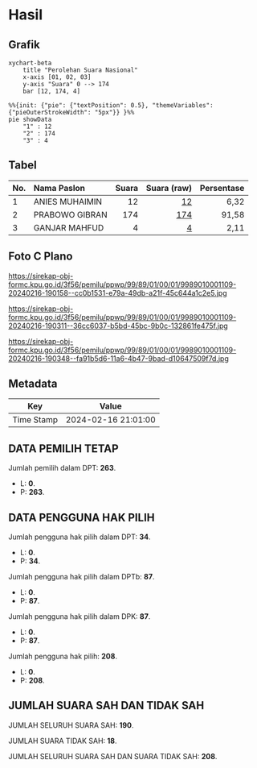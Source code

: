 # Hasil

## Grafik

```mermaid
xychart-beta
    title "Perolehan Suara Nasional"
    x-axis [01, 02, 03]
    y-axis "Suara" 0 --> 174
    bar [12, 174, 4]
```

```mermaid
%%{init: {"pie": {"textPosition": 0.5}, "themeVariables": {"pieOuterStrokeWidth": "5px"}} }%%
pie showData
    "1" : 12
    "2" : 174
    "3" : 4
```

## Tabel

| No. | Nama Paslon    | Suara | Suara (raw) | Persentase |
|:--- |:-------------- | -----:| -----------:| ----------:|
| 1   | ANIES MUHAIMIN | 12    | [12][p-1]   | 6,32       |
| 2   | PRABOWO GIBRAN | 174   | [174][p-2]  | 91,58      |
| 3   | GANJAR MAHFUD  | 4     | [4][p-3]    | 2,11       |


[p-1]: https://github.com/gigit-pemilu/pemilu-2024/blob/main/pilpres/hitung-suara/sub/99-luar-negeri/sub/89-penang-malaysia/sub/01-penang-malaysia/sub/0001-penang-malaysia/sub/109-ksk-094/sub/paslon-1.txt
[p-2]: https://github.com/gigit-pemilu/pemilu-2024/blob/main/pilpres/hitung-suara/sub/99-luar-negeri/sub/89-penang-malaysia/sub/01-penang-malaysia/sub/0001-penang-malaysia/sub/109-ksk-094/sub/paslon-2.txt
[p-3]: https://github.com/gigit-pemilu/pemilu-2024/blob/main/pilpres/hitung-suara/sub/99-luar-negeri/sub/89-penang-malaysia/sub/01-penang-malaysia/sub/0001-penang-malaysia/sub/109-ksk-094/sub/paslon-3.txt

## Foto C Plano

https://sirekap-obj-formc.kpu.go.id/3f56/pemilu/ppwp/99/89/01/00/01/9989010001109-20240216-190158--cc0b1531-e79a-49db-a21f-45c644a1c2e5.jpg

https://sirekap-obj-formc.kpu.go.id/3f56/pemilu/ppwp/99/89/01/00/01/9989010001109-20240216-190311--36cc6037-b5bd-45bc-9b0c-132861fe475f.jpg

https://sirekap-obj-formc.kpu.go.id/3f56/pemilu/ppwp/99/89/01/00/01/9989010001109-20240216-190348--fa91b5d6-11a6-4b47-9bad-d10647509f7d.jpg


## Metadata

| Key        | Value               |
| ---------- | ------------------- |
| Time Stamp | 2024-02-16 21:01:00 |


## DATA PEMILIH TETAP

Jumlah pemilih dalam DPT: **263**.
 * L: **0**.
 * P: **263**.

## DATA PENGGUNA HAK PILIH

Jumlah pengguna hak pilih dalam DPT: **34**.
 * L: **0**.
 * P: **34**.

Jumlah pengguna hak pilih dalam DPTb: **87**.
 * L: **0**.
 * P: **87**.

Jumlah pengguna hak pilih dalam DPK: **87**.
 * L: **0**.
 * P: **87**.

Jumlah pengguna hak pilih: **208**.
 * L: **0**.
 * P: **208**.

## JUMLAH SUARA SAH DAN TIDAK SAH

JUMLAH SELURUH SUARA SAH: **190**.

JUMLAH SUARA TIDAK SAH: **18**.

JUMLAH SELURUH SUARA SAH DAN SUARA TIDAK SAH: **208**.


